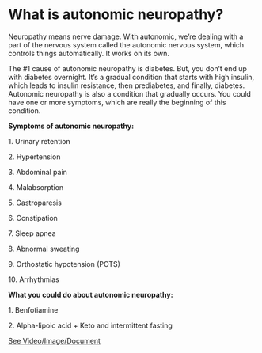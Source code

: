 # What is autonomic neuropathy?

Neuropathy means nerve damage. With autonomic, we’re dealing with a part of the nervous system called the autonomic nervous system, which controls things automatically. It works on its own. 

The #1 cause of autonomic neuropathy is diabetes. But, you don’t end up with diabetes overnight. It’s a gradual condition that starts with high insulin, which leads to insulin resistance, then prediabetes, and finally, diabetes. Autonomic neuropathy is also a condition that gradually occurs. You could have one or more symptoms, which are really the beginning of this condition. 

**Symptoms of autonomic neuropathy:**

1\. Urinary retention 

2\. Hypertension

3\. Abdominal pain 

4\. Malabsorption 

5\. Gastroparesis 

6\. Constipation

7\. Sleep apnea 

8\. Abnormal sweating 

9\. Orthostatic hypotension (POTS) 

10\. Arrhythmias 

**What you could do about autonomic neuropathy:**

1\. Benfotiamine 

2\. Alpha-lipoic acid  + Keto and intermittent fasting 

 [See Video/Image/Document](https://hls-player.drberg.com/asset?path=migrated-assets/autonomic-neuropathy-common-under-diagnosed-problem)